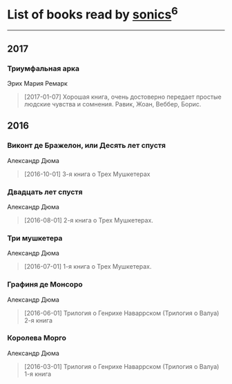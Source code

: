 # List of books read by [sonics](http://vk.com/id5880221)<sup>6</sup>
---

## 2017

### Триумфальная арка
Эрих Мария Ремарк
> [2017-01-07] Хорошая книга, очень достоверно передает простые людские чувства и сомнения.
> Равик, Жоан, Веббер, Борис.



## 2016

### Виконт де Бражелон, или Десять лет спустя
Александр Дюма
> [2016-10-01] 3-я книга о Трех Мушкетерах


### Двадцать лет спустя
Александр Дюма
> [2016-08-01] 2-я книга о Трех Мушкетерах.


### Три мушкетера
Александр Дюма
> [2016-07-01] 1-я книга о Трех Мушкетерах.


### Графиня де Монсоро
Александр Дюма
> [2016-06-01] Трилогия о Генрихе Наваррском (Трилогия о Валуа)
> 2-я книга


### Королева Морго
Александр Дюма
> [2016-03-01] Трилогия о Генрихе Наваррском (Трилогия о Валуа)
> 1-я книга



